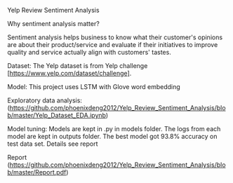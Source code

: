 Yelp Review Sentiment Analysis

Why sentiment analysis matter?

Sentiment analysis helps business to know what their customer's opinions are about their product/service and evaluate if their initiatives to improve quality and service actually align with customers' tastes.

Dataset:
The Yelp dataset is from Yelp challenge [https://www.yelp.com/dataset/challenge].

Model:
This project uses LSTM with Glove word embedding

Exploratory data analysis: (https://github.com/phoenixdeng2012/Yelp_Review_Sentiment_Analysis/blob/master/Yelp_Dataset_EDA.ipynb)

Model tuning: 
Models are kept in .py in models folder. The logs from each model are kept in outputs folder.
The best model got 93.8% accuracy on test data set.
Details see report

Report
(https://github.com/phoenixdeng2012/Yelp_Review_Sentiment_Analysis/blob/master/Report.pdf)

 

